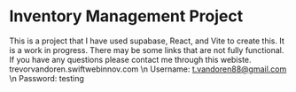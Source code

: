 # Inventory Management Project
This is a project that I have used supabase, React, and Vite to create this.  It is a work in progress.  There may be some links that are not fully functional.  If you have any questions please contact me through this webiste.  trevorvandoren.swiftwebinnov.com 
\n Username: t.vandoren88@gmail.com
\n Password: testing
